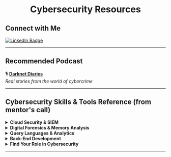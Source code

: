 <div align="center">

# Cybersecurity Resources

</div>

## Connect with Me

[![LinkedIn Badge](https://img.shields.io/badge/LinkedIn-EmmanuelEncarnación-blue?logo=linkedin&style=flat-square)](https://www.linkedin.com/in/emmanuelenc/)

---

## Recommended Podcast

🎙️ **[Darknet Diaries](https://darknetdiaries.com/)**  
*Real stories from the world of cybercrime*

---

## Cybersecurity Skills & Tools Reference (from mentor's call)

<details>
<summary><strong>Cloud Security & SIEM</strong></summary>

| Tool | Description | Link |
|------|-------------|------|
| Microsoft Sentinel | Cloud-native SIEM and SOAR platform | [Visit](https://learn.microsoft.com/en-us/azure/sentinel/overview?tabs=defender-portal) |
| Splunk for Veterans | Free training for military personnel | [Visit](https://workplus.splunk.com/veterans) |

</details>

<details>
<summary><strong>Digital Forensics & Memory Analysis</strong></summary>

| Tool | Description | Link |
|------|-------------|------|
| FTK Imager | Acquire forensic disk images | [Guide](https://www.sans.org/blog/forensics-101-acquiring-an-image-with-ftk-imager/) |
| Autopsy | Open-source forensics platform | [Download](https://www.autopsy.com/download/) |
| Volatility, Rekall, Redline | Memory analysis tools | Learn more via community resources |

</details>

<details>
<summary><strong>Query Languages & Analytics</strong></summary>

- **KQL (Kusto Query Language)** – Used in Azure Sentinel, Defender, and Log Analytics  
  [KQL Playground](https://detective.kusto.io/)

</details>

<details>
<summary><strong>Back-End Development</strong></summary>

- **[Boot.dev](https://www.boot.dev/)** – Learn backend development with Python, Go, and JavaScript in a guided format.

</details>

<details>
<summary><strong>Find Your Role in Cybersecurity</strong></summary>

- **[SANS Cybersecurity Skills Roadmap (PDF)](https://assets.contentstack.io/v3/assets/blt36c2e63521272fdc/blt2855c0561e3b15f8/cybersecurity-skills-roadmap)**  
  A comprehensive guide to help you discover your career path in cybersecurity.

</details>

---
